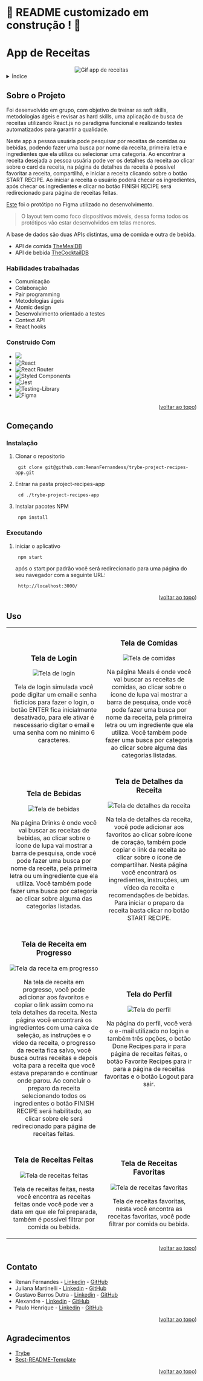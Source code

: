 <a name="readme-top"></a>
# :construction: README customizado em construção ! :construction:
# App de Receitas

<div align="center">
  <img src="./assets/demo.gif" alt="Gif app de receitas" />
</div>

<details>
  <summary>Índice</summary>
  <ol>
    <li>
      <a href="#sobre-o-projeto">Sobre o Projeto</a>
      <ul>
        <li><a href="#construido-com">Construido Com</a></li>
      </ul>
    </li>
    <li>
      <a href="#começando">Começando</a>
      <ul>
        <li><a href="#instalação">Instalação</a></li>
        <li><a href="#executando">Executando</a></li>
      </ul>
    </li>
    <li><a href="#uso">Uso</a></li>
    <li><a href="#contato">Contato</a></li>
    <li><a href="#agradecimentos">Agradecimentos</a></li>
  </ol>
</details>

## Sobre o Projeto
Foi desenvolvido em grupo, com objetivo de treinar as soft skills, metodologias ágeis e revisar as hard skills, uma aplicação de busca de receitas utilizando React.js no paradigma funcional e realizando testes automatizados para garantir a qualidade.

Neste app a pessoa usuária pode pesquisar por receitas de comidas ou bebidas, podendo fazer uma busca por nome da receita, primeira letra e ingredientes que ela utiliza ou selecionar uma categoria. Ao encontrar a receita desejada a pessoa usuária pode ver os detalhes da receita ao clicar sobre o card da receita, na página de detalhes da receita é possível favoritar a receita, compartilhá, e iniciar a receita clicando sobre o botão START RECIPE. Ao iniciar a receita o usuário poderá checar os ingredientes, após checar os ingredientes e clicar no botão FINISH RECIPE será redirecionado para página de receitas feitas.

[Este](https://www.figma.com/file/g583ReaScBdevPmylIeDcp/%5BProjeto%5D%5BFrontend%5D-Recipes-App-(Copy)?type=design&node-id=0%3A1&t=Tjs8coUvioSRyYqp-1) foi o protótipo no Figma utilizado no desenvolvimento.
> O layout tem como foco dispositivos móveis, dessa forma todos os protótipos vão estar desenvolvidos em telas menores.

A base de dados são duas APIs distintas, uma de comida e outra de bebida.
* API de comida [TheMealDB](https://www.themealdb.com/)
* API de bebida [TheCocktailDB](https://www.thecocktaildb.com/)

### Habilidades trabalhadas
* Comunicação
* Colaboração
* Pair programming
* Metodologias ágeis
* Atomic design
* Desenvolvimento orientado a testes
* Context API
* React hooks


### Construido Com

  * [<img src="https://img.shields.io/badge/JavaScript-323330?style=for-the-badge&logo=javascript&logoColor=F7DF1E" />](https://developer.mozilla.org/en-US/docs/Web/JavaScript)
  * ![React](https://img.shields.io/badge/react-%2320232a.svg?style=for-the-badge&logo=react&logoColor=%2361DAFB)
  * ![React Router](https://img.shields.io/badge/React_Router-CA4245?style=for-the-badge&logo=react-router&logoColor=white)
  * ![Styled Components](https://img.shields.io/badge/styled--components-DB7093?style=for-the-badge&logo=styled-components&logoColor=white)
  * ![Jest](https://img.shields.io/badge/-jest-%23C21325?style=for-the-badge&logo=jest&logoColor=white)
  * ![Testing-Library](https://img.shields.io/badge/-TestingLibrary-%23E33332?style=for-the-badge&logo=testing-library&logoColor=white)
  * ![Figma](https://img.shields.io/badge/figma-%23F24E1E.svg?style=for-the-badge&logo=figma&logoColor=white)
 
<p align="right">(<a href="#readme-top">voltar ao topo</a>)</p>

## Começando

### Instalação

1. Clonar o repositorio

        git clone git@github.com:RenanFernandess/trybe-project-recipes-app.git

2. Entrar na pasta project-recipes-app
  
        cd ./trybe-project-recipes-app
    
3. Instalar pacotes NPM
  
        npm install

### Executando
  
1. iniciar o aplicativo
    
        npm start

   após o start por padrão você será redirecionado para uma página do seu navegador com a seguinte URL:
   
        http://localhost:3000/

<p align="right">(<a href="#readme-top">voltar ao topo</a>)</p>
 
## Uso

<table>
  <tr>
    <td width="50%">
      <div align="center">
        <h3>Tela de Login</h3>
        <img src="./assets/login.png" alt="Tela de login" />
        <p>Tela de login simulada você pode digitar um email e senha fictícios para fazer o login, o botão ENTER fica inicialmente desativado, para ele ativar é nescessario digitar o email e uma senha com no minimo 6 caracteres.</p>
      </div>
    </td>
    <td width="50%">
      <div align="center">
        <h3>Tela de Comidas</h3>
        <img src="./assets/meals.gif" alt="Tela de comidas" />
        <p>Na página Meals é onde você vai buscar as receitas de comidas, ao clicar sobre o ícone de lupa vai mostrar a barra de pesquisa, onde você pode fazer uma busca por nome da receita, pela primeira letra ou um ingrediente que ela utiliza. Você também pode fazer uma busca por categoria ao clicar sobre alguma das categorias listadas.</p>
      </div>
    </td>
  </tr>
  <tr>
    <td>
      <div align="center">
        <h3>Tela de Bebidas</h3>
        <img src="./assets/drinks.gif" alt="Tela de bebidas" />
        <p>Na página Drinks é onde você vai buscar as receitas de bebidas, ao clicar sobre o ícone de lupa vai mostrar a barra de pesquisa, onde você pode fazer uma busca por nome da receita, pela primeira letra ou um ingrediente que ela utiliza. Você também pode fazer uma busca por categoria ao clicar sobre alguma das categorias listadas.</p>
      </div>
    </td>
    <td>
      <div align="center">
        <h3>Tela de Detalhes da Receita</h3>
        <img src="./assets/recipe-details.gif" alt="Tela de detalhes da receita" />
        <p>Na tela de detalhes da receita, você pode adicionar aos favoritos ao clicar sobre ícone de coração, também pode copiar o link da receita ao clicar sobre o ícone de compartilhar. Nesta página você encontrará os ingredientes, instruções, um vídeo da receita e recomendações de bebidas. Para iniciar o preparo da receita basta clicar no botão START RECIPE.</p>
      </div>
    </td>
  </tr>
  <tr>
    <td>
      <div align="center">
        <h3>Tela de Receita em Progresso</h3>
        <img src="./assets/recipe-in-progress.gif" alt="Tela da receita em progresso" />
        <p>Na tela de receita em progresso, você pode adicionar aos favoritos e copiar o link assim como na tela detalhes da receita. Nesta página você encontrará os ingredientes com uma caixa de seleção, as instruções e o vídeo da receita, o progresso da receita fica salvo, você busca outras receitas e depois volta para a receita que você estava preparando e continuar onde parou. Ao concluir o preparo da receita selecionando todos os ingredientes o botão FINISH RECIPE será habilitado, ao clicar sobre ele será redirecionado para página de receitas feitas.</p>
      </div>
    </td>
    <td>
      <div align="center">
        <h3>Tela do Perfil</h3>
        <img src="./assets/profile.png" alt="Tela do perfil" />
        <p>Na página do perfil, você verá o e-mail utilizado no login e também três opções, o botão Done Recipes para ir para página de receitas feitas, o botão  Favorite Recipes  para ir para a página de receitas favoritas e o botão Logout para sair.</p>
      </div>
    </td>
  </tr>
  <tr>
    <td>
      <div align="center">
        <h3>Tela de Receitas Feitas</h3>
        <img src="./assets/done-recipes.gif" alt="Tela de receitas feitas" />
        <p>Tela de receitas feitas, nesta você encontra as receitas feitas onde você pode ver a data em que ele foi preparada, também é possível filtrar por comida ou bebida.</p>
      </div>
    </td>
    <td>
      <div align="center">
        <h3>Tela de Receitas Favoritas</h3>
        <img src="./assets/favorite-recipes.gif" alt="Tela de receitas favoritas" />
        <p>Tela de receitas favoritas, nesta você encontra as receitas favoritas, você pode filtrar por comida ou bebida.</p>
      </div>
    </td>
  </tr>
</table>

<p align="right">(<a href="#readme-top">voltar ao topo</a>)</p>

## Contato

* Renan Fernandes - [Linkedin](https://www.linkedin.com/in/orenanfernandes/) - [GitHub](https://github.com/RenanFernandess)
* Juliana Martinelli - [Linkedin](https://www.linkedin.com/in/julianamartinelliquaglia/) - [GitHub](https://github.com/julianamq)
* Gustavo Barros Dutra - [Linkedin](https://www.linkedin.com/in/gustavodutradev/) - [GitHub](https://github.com/Gustavo-trybedev)
* Alexandre - [Linkedin](https://www.linkedin.com/in/alexandre-evangelista-souza-lima/) - [GitHub](https://github.com/LEXW3B)
* Paulo Henrique - [Linkedin](https://www.linkedin.com/in/paulo-de-assis/) - [GitHub](https://github.com/paulohdeassis)

<p align="right">(<a href="#readme-top">voltar ao topo</a>)</p>

## Agradecimentos

* [Trybe](https://www.betrybe.com/)
* [Best-README-Template](https://github.com/othneildrew/Best-README-Template)

<p align="right">(<a href="#readme-top">voltar ao topo</a>)</p>
